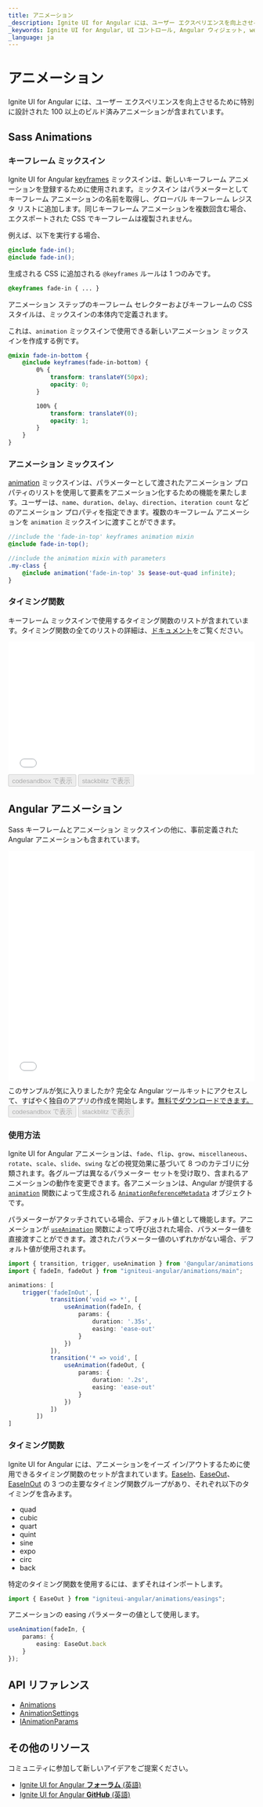```yaml
---
title: アニメーション
_description: Ignite UI for Angular には、ユーザー エクスペリエンスを向上させるために特別に設計された 100 以上のビルド済みアニメーションが含まれています。
_keywords: Ignite UI for Angular, UI コントロール, Angular ウィジェット, web ウィジェット, UI ウィジェット, Angular, ネイティブ Angular コンポーネント スイート, ネイティブ Angular コントロール, ネイティブ Angular コンポーネント ライブラリ, アニメーション
_language: ja
---
```


# アニメーション
<p class="highlight">Ignite UI for Angular には、ユーザー エクスペリエンスを向上させるために特別に設計された 100 以上のビルド済みアニメーションが含まれています。</p>
<div class="divider"></div>

## Sass Animations

### キーフレーム ミックスイン

Ignite UI for Angular [keyframes]({environment:sassApiUrl}/animations#mixin-keyframes) ミックスインは、新しいキーフレーム アニメーションを登録するために使用されます。ミックスイン はパラメーターとしてキーフレーム アニメーションの名前を取得し、グローバル キーフレーム レジスタ リストに追加します。同じキーフレーム アニメーションを複数回含む場合、エクスポートされた CSS でキーフレームは複製されません。

例えば、以下を実行する場合、

```scss
@include fade-in();
@include fade-in();
```

生成される CSS に追加される `@keyframes` ルールは 1 つのみです。

```css
@keyframes fade-in { ... }
```

アニメーション ステップのキーフレーム セレクターおよびキーフレームの CSS スタイルは、ミックスインの本体内で定義されます。

これは、`animation` ミックスインで使用できる新しいアニメーション ミックスインを作成する例です。

```scss
@mixin fade-in-bottom {
    @include keyframes(fade-in-bottom) {
        0% {
            transform: translateY(50px);
            opacity: 0;
        }

        100% {
            transform: translateY(0);
            opacity: 1;
        }
    }
} 
```
<div class="divider--half"></div>

### アニメーション ミックスイン

[аnimation]({environment:sassApiUrl}/animations#mixin-animation) ミックスインは、パラメーターとして渡されたアニメーション プロパティのリストを使用して要素をアニメーション化するための機能を果たします。ユーザーは、`name`、`duration`、`delay`、`direction`、`iteration count` などのアニメーション プロパティを指定できます。複数のキーフレーム アニメーションを `animation` ミックスインに渡すことができます。

```scss
//include the 'fade-in-top' keyframes animation mixin
@include fade-in-top();

//include the animation mixin with parameters
.my-class {
    @include animation('fade-in-top' 3s $ease-out-quad infinite);
}
```
<div class="divider--half"></div>

### タイミング関数

キーフレーム ミックスインで使用するタイミング関数のリストが含まれています。タイミング関数の全てのリストの詳細は、[ドキュメント]({environment:sassApiUrl}/animations)をご覧ください。

<div class="sample-container loading" style="height: 270px">
    <iframe id="animations-sample-2-iframe" frameborder="0" seamless="" width="100%" height="100%" src="{environment:demosBaseUrl}/theming/animations-sample-2" onload="onSampleIframeContentLoaded(this);"></iframe>
</div>
<div>
<button data-localize="codesandbox" disabled class="codesandbox-btn" data-iframe-id="animations-sample-2-iframe" data-demos-base-url="{environment:demosBaseUrl}">codesandbox で表示</button>
<button data-localize="stackblitz" disabled class="stackblitz-btn" data-iframe-id="animations-sample-2-iframe" data-demos-base-url="{environment:demosBaseUrl}">stackblitz で表示</button>
</div>
<div class="divider--half"></div>

## Angular アニメーション

Sass キーフレームとアニメーション ミックスインの他に、事前定義された Angular アニメーションも含まれています。

<div class="divider--half"></div>

<div class="sample-container loading" style="height: 470px">
    <iframe id="animations-sample-1-iframe" frameborder="0" seamless="" width="100%" height="100%" src="{environment:demosBaseUrl}/theming/animations-sample-1" onload="onSampleIframeContentLoaded(this);"></iframe>
</div>
<p style="margin: 0; padding-top: 0.5rem">このサンプルが気に入りましたか? 完全な Angular ツールキットにアクセスして、すばやく独自のアプリの作成を開始します。<a class="no-external-icon mchNoDecorate trackCTA" target="_blank" href="https://jp.infragistics.com/products/ignite-ui-angular/download" data-xd-ga-action="Download" data-xd-ga-label="Ignite UI for Angular">無料でダウンロードできます。</a></p>
<div>
<button data-localize="codesandbox" disabled class="codesandbox-btn" data-iframe-id="animations-sample-1-iframe" data-demos-base-url="{environment:demosBaseUrl}">codesandbox で表示</button>
<button data-localize="stackblitz" disabled class="stackblitz-btn" data-iframe-id="animations-sample-1-iframe" data-demos-base-url="{environment:demosBaseUrl}">stackblitz で表示</button>
</div>

### 使用方法

Ignite UI for Angular アニメーションは、`fade`、`flip`、`grow`、`miscellaneous`、`rotate`、`scale`、`slide`、`swing` などの視覚効果に基づいて 8 つのカテゴリに分類されます。各グループは異なるパラメーター セットを受け取り、含まれるアニメーションの動作を変更できます。各アニメーションは、Angular が提供する [`animation`](https://angular.io/api/animations/animation) 関数によって生成される [`AnimationReferenceMetadata`](https://angular.io/api/animations/AnimationReferenceMetadata) オブジェクトです。

パラメーターがアタッチされている場合、デフォルト値として機能します。アニメーションが [`useAnimation`](https://angular.io/api/animations/useAnimation) 関数によって呼び出された場合、パラメーター値を直接渡すことができます。渡されたパラメーター値のいずれかがない場合、デフォルト値が使用されます。

``` typescript
import { transition, trigger, useAnimation } from '@angular/animations';
import { fadeIn, fadeOut } from "igniteui-angular/animations/main";

animations: [
    trigger('fadeInOut', [
            transition('void => *', [
                useAnimation(fadeIn, {
                    params: {
                        duration: '.35s',
                        easing: 'ease-out'
                    }
                })
            ]),
            transition('* => void', [
                useAnimation(fadeOut, {
                    params: {
                        duration: '.2s',
                        easing: 'ease-out'
                    }
                })
            ])
        ])
]
```

### タイミング関数

Ignite UI for Angular には、アニメーションをイーズ イン/アウトするために使用できるタイミング関数のセットが含まれています。[EaseIn]({environment:angularApiUrl}/enums/easein.html)、[EaseOut]({environment:angularApiUrl}/enums/easeout.html)、[EaseInOut]({environment:angularApiUrl}/enums/easeinout.html) の 3 つの主要なタイミング関数グループがあり、それぞれ以下のタイミングを含みます。
  - quad
  - cubic
  - quart
  - quint
  - sine
  - expo
  - circ
  - back

特定のタイミング関数を使用するには、まずそれはインポートします。

``` typescript 
import { EaseOut } from "igniteui-angular/animations/easings";
```
アニメーションの easing パラメーターの値として使用します。

``` typescript
useAnimation(fadeIn, {
    params: {
        easing: EaseOut.back
    }
});
```

## API リファレンス
<div class="divider"></div>

* [Animations]({environment:sassApiUrl}/animations)
* [AnimationSettings]({environment:angularApiUrl}/interfaces/animationsettings.html)
* [IAnimationParams]({environment:angularApiUrl}/interfaces/ianimationparams.html)

## その他のリソース
<div class="divider--half"></div>

コミュニティに参加して新しいアイデアをご提案ください。

* [Ignite UI for Angular **フォーラム** (英語)](https://www.infragistics.com/community/forums/f/ignite-ui-for-angular)
* [Ignite UI for Angular **GitHub** (英語)](https://github.com/IgniteUI/igniteui-angular)
